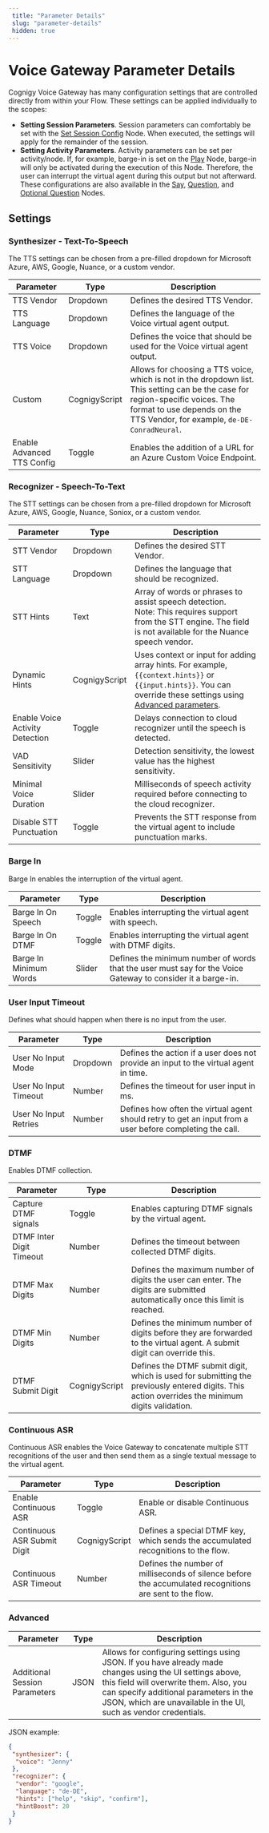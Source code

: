 ```yaml
---
 title: "Parameter Details" 
 slug: "parameter-details" 
 hidden: true 
---
```


# Voice Gateway Parameter Details

Cognigy Voice Gateway has many configuration settings that are controlled directly from within your Flow. These settings can be applied individually to the scopes:

- **Setting Session Parameters**. Session parameters can comfortably be set with the [Set Session Config](set-session-config.md) Node. When executed, the settings will apply for the remainder of the session.
- **Setting Activity Parameters**. Activity parameters can be set per activity/node. If, for example, barge-in is set on the [Play](play.md) Node, barge-in will only be activated during the execution of this Node. Therefore, the user can interrupt the virtual agent during this output but not afterward. These configurations are also available in the [Say](../message/say.md), [Question](../message/question.md), and [Optional Question](../message/optional-question.md) Nodes.

## Settings

<div class="divider"></div>

### Synthesizer - Text-To-Speech

The TTS settings can be chosen from a pre-filled dropdown for Microsoft Azure, AWS, Google, Nuance, or a custom vendor.

| Parameter                  | Type          | Description                                                                                                                                                                                                  |
|----------------------------|---------------|--------------------------------------------------------------------------------------------------------------------------------------------------------------------------------------------------------------|
| TTS Vendor                 | Dropdown      | Defines the desired TTS Vendor.                                                                                                                                                                              |
| TTS Language               | Dropdown      | Defines the language of the Voice virtual agent output.                                                                                                                                                      |
| TTS Voice                  | Dropdown      | Defines the voice that should be used for the Voice virtual agent output.                                                                                                                                    |
| Custom                     | CognigyScript | Allows for choosing a TTS voice, which is not in the dropdown list. This setting can be the case for region-specific voices. The format to use depends on the TTS Vendor, for example, `de-DE-ConradNeural`. |
| Enable Advanced TTS Config | Toggle        | Enables the addition of a URL for an Azure Custom Voice Endpoint.                                                                                                                                            |

### Recognizer - Speech-To-Text

The STT settings can be chosen from a pre-filled dropdown for Microsoft Azure, AWS, Google, Nuance, Soniox, or a custom vendor.

| Parameter                       | Type          | Description                                                                                                                                                                                                                                |
|---------------------------------|---------------|--------------------------------------------------------------------------------------------------------------------------------------------------------------------------------------------------------------------------------------------|
| STT Vendor                      | Dropdown      | Defines the desired STT Vendor.                                                                                                                                                                                                            |
| STT Language                    | Dropdown      | Defines the language that should be recognized.                                                                                                                                                                                            |
| STT Hints                       | Text          | Array of words or phrases to assist speech detection. <br> Note: This requires support from the STT engine. The field is not available for the Nuance speech vendor.                                                                       |
| Dynamic Hints                   | CognigyScript | Uses context or input for adding array hints. For example, <code>&lcub;&lcub;context.hints&rcub;&rcub;</code> or <code>&lcub;&lcub;input.hints&rcub;&rcub;</code>. You can override these settings using [Advanced parameters](#advanced). |
| Enable Voice Activity Detection | Toggle        | Delays connection to cloud recognizer until the speech is detected.                                                                                                                                                                        |
| VAD Sensitivity                 | Slider        | Detection sensitivity, the lowest value has the highest sensitivity.                                                                                                                                                                       |
| Minimal Voice Duration          | Slider        | Milliseconds of speech activity required before connecting to the cloud recognizer.                                                                                                                                                        |
| Disable STT Punctuation         | Toggle        | Prevents the STT response from the virtual agent to include punctuation marks.                                                                                                                                                             |

### Barge In

Barge In enables the interruption of the virtual agent.

| Parameter              | Type   | Description                                                                                                 |
|------------------------|--------|-------------------------------------------------------------------------------------------------------------|
| Barge In On Speech     | Toggle | Enables interrupting the virtual agent with speech.                                                         |
| Barge In On DTMF       | Toggle | Enables interrupting the virtual agent with DTMF digits.                                                    |
| Barge In Minimum Words | Slider | Defines the minimum number of words that the user must say for the Voice Gateway to consider it a barge-in. |

### User Input Timeout

Defines what should happen when there is no input from the user.

| Parameter             | Type     | Description                                                                                              |
|-----------------------|----------|----------------------------------------------------------------------------------------------------------|
| User No Input Mode    | Dropdown | Defines the action if a user does not provide an input to the virtual agent in time.                     |
| User No Input Timeout | Number   | Defines the timeout for user input in ms.                                                                |
| User No Input Retries | Number   | Defines how often the virtual agent should retry to get an input from a user before completing the call. |

### DTMF

Enables DTMF collection.

| Parameter                | Type          | Description                                                                                                                                     |
|--------------------------|---------------|-------------------------------------------------------------------------------------------------------------------------------------------------|
| Capture DTMF signals     | Toggle        | Enables capturing DTMF signals by the virtual agent.                                                                                            |
| DTMF Inter Digit Timeout | Number        | Defines the timeout between collected DTMF digits.                                                                                              |
| DTMF Max Digits          | Number        | Defines the maximum number of digits the user can enter. The digits are submitted automatically once this limit is reached.                     |
| DTMF Min Digits          | Number        | Defines the minimum number of digits before they are forwarded to the virtual agent. A submit digit can override this.                          |
| DTMF Submit Digit        | CognigyScript | Defines the DTMF submit digit, which is used for submitting the previously entered digits. This action overrides the minimum digits validation. |

### Continuous ASR

Continuous ASR enables the Voice Gateway to concatenate multiple STT recognitions of the user and then send them as a single textual message to the virtual agent.

| Parameter                   | Type          | Description                                                                                             |
|-----------------------------|---------------|---------------------------------------------------------------------------------------------------------|
| Enable Continuous ASR       | Toggle        | Enable or disable Continuous ASR.                                                                       |
| Continuous ASR Submit Digit | CognigyScript | Defines a special DTMF key, which sends the accumulated recognitions to the flow.                       |
| Continuous ASR Timeout      | Number        | Defines the number of milliseconds of silence before the accumulated recognitions are sent to the flow. |

### Advanced

| Parameter                     | Type | Description                                                                                                                                                                                                                                                     |
|-------------------------------|------|-----------------------------------------------------------------------------------------------------------------------------------------------------------------------------------------------------------------------------------------------------------------|
| Additional Session Parameters | JSON | Allows for configuring settings using JSON. If you have already made changes using the UI settings above, this field will overwrite them. Also, you can specify additional parameters in the JSON, which are unavailable in the UI, such as vendor credentials. | 

JSON example:

```json
{ 
 "synthesizer": {
  "voice": "Jenny"
 },
 "recognizer": {
  "vendor": "google",
  "language": "de-DE",
  "hints": ["help", "skip", "confirm"],
  "hintBoost": 20
 }
}
```
